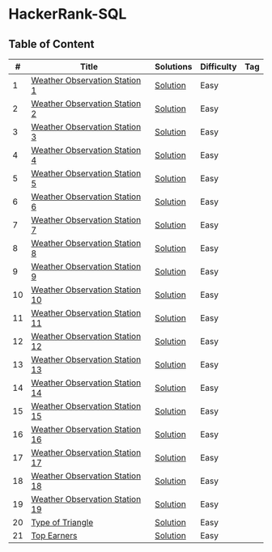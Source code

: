 # HackerRank-SQL

## Table of Content

|  #  |      Title     |   Solutions   |  Difficulty  | Tag                   
|-----|----------------|---------------|--------------|-------------
|1|[Weather Observation Station 1](https://github.com/HonglingLei/HackerRank-SQL/blob/master/hackerrank%20sql/weather-observation-station-1/weather-observation-station-1-English.pdf)|[Solution](https://github.com/HonglingLei/HackerRank-SQL/blob/master/hackerrank%20sql/weather-observation-station-1/sol1.sql) |Easy|
|2|[Weather Observation Station 2](https://github.com/HonglingLei/HackerRank-SQL/blob/master/hackerrank%20sql/weather-observation-station-2/weather-observation-station-2-English.pdf)|[Solution](https://github.com/HonglingLei/HackerRank-SQL/blob/master/hackerrank%20sql/weather-observation-station-2/sol1.sql) |Easy|
|3|[Weather Observation Station 3](https://github.com/HonglingLei/HackerRank-SQL/blob/master/hackerrank%20sql/weather-observation-station-3/weather-observation-station-3-English.pdf)|[Solution](https://github.com/HonglingLei/HackerRank-SQL/blob/master/hackerrank%20sql/weather-observation-station-3/sol1.sql) |Easy|
|4|[Weather Observation Station 4](https://github.com/HonglingLei/HackerRank-SQL/blob/master/hackerrank%20sql/weather-observation-station-4/weather-observation-station-4-English.pdf)|[Solution](https://github.com/HonglingLei/HackerRank-SQL/blob/master/hackerrank%20sql/weather-observation-station-4/sol1.sql) |Easy|
|5|[Weather Observation Station 5](https://github.com/HonglingLei/HackerRank-SQL/blob/master/hackerrank%20sql/weather-observation-station-5/weather-observation-station-5-English.pdf)|[Solution](https://github.com/HonglingLei/HackerRank-SQL/blob/master/hackerrank%20sql/weather-observation-station-5/sol1.sql) |Easy|
|6|[Weather Observation Station 6](https://github.com/HonglingLei/HackerRank-SQL/blob/master/hackerrank%20sql/weather-observation-station-6/weather-observation-station-6-English.pdf)|[Solution](https://github.com/HonglingLei/HackerRank-SQL/blob/master/hackerrank%20sql/weather-observation-station-6/sol1.sql) |Easy|
|7|[Weather Observation Station 7](https://github.com/HonglingLei/HackerRank-SQL/blob/master/hackerrank%20sql/weather-observation-station-7/weather-observation-station-7-English.pdf)|[Solution](https://github.com/HonglingLei/HackerRank-SQL/blob/master/hackerrank%20sql/weather-observation-station-7/sol1.sql) |Easy|
|8|[Weather Observation Station 8](https://github.com/HonglingLei/HackerRank-SQL/blob/master/hackerrank%20sql/weather-observation-station-8/weather-observation-station-8-English.pdf)|[Solution](https://github.com/HonglingLei/HackerRank-SQL/blob/master/hackerrank%20sql/weather-observation-station-8/sol1.sql) |Easy|
|9|[Weather Observation Station 9](https://github.com/HonglingLei/HackerRank-SQL/blob/master/hackerrank%20sql/weather-observation-station-9/weather-observation-station-9-English.pdf)|[Solution](https://github.com/HonglingLei/HackerRank-SQL/blob/master/hackerrank%20sql/weather-observation-station-9/sol1.sql) |Easy|
|10|[Weather Observation Station 10](https://github.com/HonglingLei/HackerRank-SQL/blob/master/hackerrank%20sql/weather-observation-station-10/weather-observation-station-10-English.pdf)|[Solution](https://github.com/HonglingLei/HackerRank-SQL/blob/master/hackerrank%20sql/weather-observation-station-10/sol1.sql) |Easy|
|11|[Weather Observation Station 11](https://github.com/HonglingLei/HackerRank-SQL/blob/master/hackerrank%20sql/weather-observation-station-11/weather-observation-station-11-English.pdf)|[Solution](https://github.com/HonglingLei/HackerRank-SQL/blob/master/hackerrank%20sql/weather-observation-station-11/sol1.sql) |Easy|
|12|[Weather Observation Station 12](https://github.com/HonglingLei/HackerRank-SQL/blob/master/hackerrank%20sql/weather-observation-station-12/weather-observation-station-12-English.pdf)|[Solution](https://github.com/HonglingLei/HackerRank-SQL/blob/master/hackerrank%20sql/weather-observation-station-12/sol1.sql) |Easy|
|13|[Weather Observation Station 13](https://github.com/HonglingLei/HackerRank-SQL/blob/master/hackerrank%20sql/weather-observation-station-13/weather-observation-station-13-English.pdf)|[Solution](https://github.com/HonglingLei/HackerRank-SQL/blob/master/hackerrank%20sql/weather-observation-station-13/sol1.sql) |Easy|
|14|[Weather Observation Station 14](https://github.com/HonglingLei/HackerRank-SQL/blob/master/hackerrank%20sql/weather-observation-station-14/weather-observation-station-14-English.pdf)|[Solution](https://github.com/HonglingLei/HackerRank-SQL/blob/master/hackerrank%20sql/weather-observation-station-14/sol1.sql) |Easy|
|15|[Weather Observation Station 15](https://github.com/HonglingLei/HackerRank-SQL/blob/master/hackerrank%20sql/weather-observation-station-15/weather-observation-station-15-English.pdf)|[Solution](https://github.com/HonglingLei/HackerRank-SQL/blob/master/hackerrank%20sql/weather-observation-station-15/sol1.sql) |Easy|
|16|[Weather Observation Station 16](https://github.com/HonglingLei/HackerRank-SQL/blob/master/hackerrank%20sql/weather-observation-station-16/weather-observation-station-16-English.pdf)|[Solution](https://github.com/HonglingLei/HackerRank-SQL/blob/master/hackerrank%20sql/weather-observation-station-16/sol1.sql) |Easy|
|17|[Weather Observation Station 17](https://github.com/HonglingLei/HackerRank-SQL/blob/master/hackerrank%20sql/weather-observation-station-17/weather-observation-station-17-English.pdf)|[Solution](https://github.com/HonglingLei/HackerRank-SQL/blob/master/hackerrank%20sql/weather-observation-station-17/sol1.sql) |Easy|
|18|[Weather Observation Station 18](https://github.com/HonglingLei/HackerRank-SQL/blob/master/hackerrank%20sql/weather-observation-station-18/weather-observation-station-18-English.pdf)|[Solution](https://github.com/HonglingLei/HackerRank-SQL/blob/master/hackerrank%20sql/weather-observation-station-18/sol1.sql) |Easy|
|19|[Weather Observation Station 19](https://github.com/HonglingLei/HackerRank-SQL/blob/master/hackerrank%20sql/weather-observation-station-19/weather-observation-station-19-English.pdf)|[Solution](https://github.com/HonglingLei/HackerRank-SQL/blob/master/hackerrank%20sql/weather-observation-station-19/sol1.sql) |Easy|
|20|[Type of Triangle](https://github.com/HonglingLei/HackerRank-SQL/blob/master/hackerrank%20sql/type-of-triangle/what-type-of-triangle-English.pdf)|[Solution](https://github.com/HonglingLei/HackerRank-SQL/blob/master/hackerrank%20sql/type-of-triangle/sol1.sql) |Easy|
|21|[Top Earners](https://github.com/HonglingLei/HackerRank-SQL/blob/master/hackerrank%20sql/type-of-triangle/what-type-of-triangle-English.pdf)|[Solution](https://github.com/HonglingLei/HackerRank-SQL/blob/master/hackerrank%20sql/top-earners/sol1.sql) |Easy|
